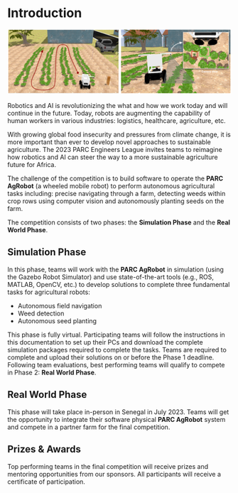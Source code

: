 # Introduction

![Motivating image](./assets/overview.PNG)

Robotics and AI is revolutionizing the what and how we work today and will continue in the future. Today, robots are augmenting the capability of human workers in various industries: logistics, healthcare, agriculture, etc.

<!-- The PARC Engineers League invites participants to reimagine how robots can augment the capabilities of human labor in a task of growing prevalence - autonomous farming. -->


With growing global food insecurity and pressures from climate change, it is more important than ever to develop novel approaches to sustainable agriculture. The 2023 PARC Engineers League invites teams to reimagine how robotics and AI can steer the way to a more sustainable agriculture future for Africa. 

The challenge of the competition is to build software to operate the **PARC AgRobot** (a wheeled mobile robot) to perform autonomous agricultural tasks including: precise navigating through a farm, detecting weeds within crop rows using computer vision and autonomously planting seeds on the farm.


The competition consists of two phases: the **Simulation Phase** and the **Real World Phase**.


## Simulation Phase
<!-- In this phase, teams would interact with the **PARC AgRobot** in simulation (using the Gazebo Robot Simulator). Participants are required to write software to complete three fundamental tasks for agricultural robots: -->
In this phase, teams will work with the **PARC AgRobot** in simulation (using the Gazebo Robot Simulator) and use state-of-the-art tools (e.g., ROS, MATLAB, OpenCV, etc.) to develop solutions to complete three fundamental tasks for agricultural robots:

* Autonomous field navigation
* Weed detection
* Autonomous seed planting

This phase is fully virtual. Participating teams will follow the instructions in this documentation to set up their PCs and download the complete simulation packages required to complete the tasks. 
Teams are required to complete and upload their solutions on or before the Phase 1 deadline. Following team evaluations, best performing teams will qualify to compete in Phase 2: **Real World Phase**.



## Real World Phase

<!-- ![robot](images/bot.jpg) -->

This phase will take place in-person in Senegal in July 2023. Teams will get the opportunity to integrate their software physical **PARC AgRobot** system and compete in a partner farm for the final competition.


## Prizes & Awards

Top performing teams in the final competition will receive prizes and mentoring opportunities from our sponsors. All participants will receive a certificate of participation.